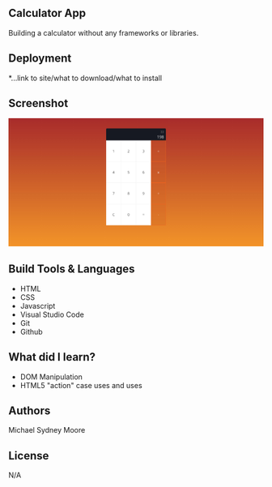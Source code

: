 ## Calculator App
Building a calculator without any frameworks or libraries. 

## Deployment
*...link to site/what to download/what to install
## Screenshot
![](images/calculator-proj-screenshot.jpg)
## Build Tools & Languages
- HTML
- CSS
- Javascript
- Visual Studio Code
- Git
- Github

## What did I learn? 
- DOM Manipulation 
- HTML5 "action" case uses and uses

## Authors 
Michael Sydney Moore 
## License 
N/A
